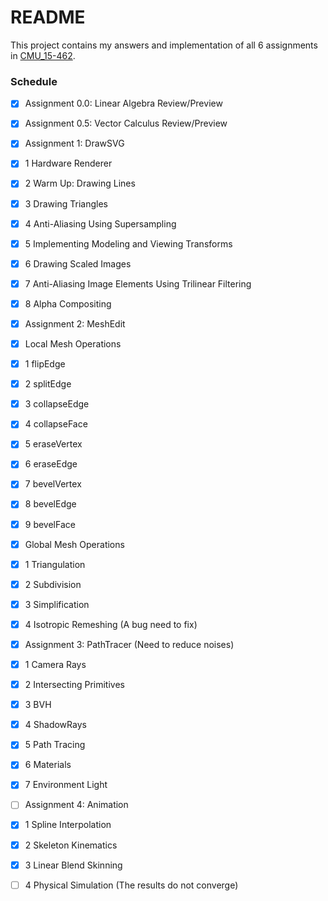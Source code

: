 # README

This project contains my answers and implementation of all 6 assignments in [CMU_15-462](http://15462.courses.cs.cmu.edu/fall2018/home ).

### Schedule

- [x]  Assignment 0.0: Linear Algebra Review/Preview
- [x]  Assignment 0.5: Vector Calculus Review/Preview
- [x]  Assignment 1: DrawSVG
  - [x]  1 Hardware Renderer
  - [x]  2 Warm Up: Drawing Lines
  - [x]  3 Drawing Triangles
  - [x]  4 Anti-Aliasing Using Supersampling
  - [x]  5 Implementing Modeling and Viewing Transforms
  - [x]  6 Drawing Scaled Images
  - [x]  7 Anti-Aliasing Image Elements Using Trilinear Filtering
  - [x]  8 Alpha Compositing
- [x]  Assignment 2: MeshEdit
- [x]  Local Mesh Operations
  - [x]  1 flipEdge
  - [x]  2 splitEdge
  - [x]  3 collapseEdge
  - [x]  4 collapseFace
  - [x]  5 eraseVertex
  - [x]  6 eraseEdge
  - [x]  7 bevelVertex
  - [x]  8 bevelEdge
  - [x]  9 bevelFace

- [x]  Global Mesh Operations
  - [x]  1 Triangulation
  - [x]  2 Subdivision
  - [x]  3 Simplification
  - [x]  4 Isotropic Remeshing (A bug need to fix)
- [x]  Assignment 3: PathTracer (Need to reduce noises)
  - [x]  1 Camera Rays
  - [x]  2 Intersecting Primitives
  - [x]  3 BVH
  - [x]  4 ShadowRays
  - [x]  5 Path Tracing
  - [x]  6 Materials
  - [x]  7 Environment Light
- [ ]  Assignment 4: Animation
  - [x]  1 Spline Interpolation
  - [x]  2 Skeleton Kinematics
  - [x]  3 Linear Blend Skinning
  - [ ]  4 Physical Simulation (The results do not converge)

